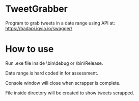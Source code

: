 # TweetGrabber
Program to grab tweets in a date range using API at: https://badapi.iqvia.io/swagger/


# How to use
Run .exe file inside \bin\debug or \bin\Release.

Date range is hard coded in for assessment.

Console window will close when scrapper is complete.

File inside directory will be created to show tweets scrapped.
